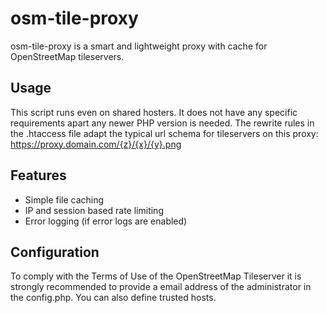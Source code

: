 # osm-tile-proxy
osm-tile-proxy is a smart and lightweight proxy with cache for OpenStreetMap tileservers.

## Usage
This script runs even on shared hosters. It does not have any specific requirements apart any newer PHP version is needed. The rewrite rules in the .htaccess file adapt the typical url schema for tileservers on this proxy: https://proxy.domain.com/{z}/{x}/{y}.png

## Features
- Simple file caching
- IP and session based rate limiting
- Error logging (if error logs are enabled)

## Configuration

To comply with the Terms of Use of the OpenStreetMap Tileserver it is strongly recommended to provide a email address of the administrator in the config.php. You can also define trusted hosts.
